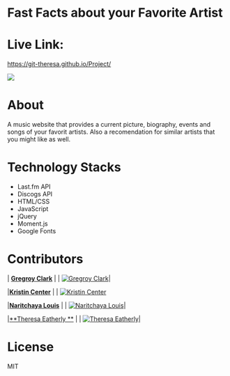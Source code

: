 # Fast Facts about your Favorite Artist

# Live Link: 

https://git-theresa.github.io/Project/


![](http://g.recordit.co/JzfjfQKV5L.gif)


# About

A music website that provides a current picture, biography, events and songs of your favorit artists. Also a recomendation for similar artists that you might like as well.

# Technology Stacks

- Last.fm API
- Discogs API
- HTML/CSS
- JavaScript
- jQuery
- Moment.js
- Google Fonts

# Contributors

| <a href="https://github.com/gregroyclark " target="_blank">**Gregroy Clark**</a> |
| [![Gregroy Clark](https://avatars3.githubusercontent.com/u/60209065?s=100&v=4)](https://github.com/gregroyclark)|

|<a href="https://github.com/kristincenters " target="_blank">**Kristin Center**</a> |
| [![Kristin Center](https://avatars0.githubusercontent.com/u/5201511?s=100&u=461ff279b018cfb15a30162bfd2e45f376926f25&v=4)](https://github.com/kristincenters)

|<a href="https://github.com/NKLouis " target="_blank">**Naritchaya Louis**</a> |
| [![Naritchaya Louis](https://avatars1.githubusercontent.com/u/58704859?s=100&u=6adacae3bbfcc4293a859a3550492beb678318a9&v=4)](https://github.com/NKLouis)|

|<a href="https://github.com/git-theresa " target="_blank">**Theresa Eatherly **</a> |
| [![Theresa Eatherly](https://avatars3.githubusercontent.com/u/57425164?s=100&v=4)](https://github.com/git-theresa)|


# License
MIT

